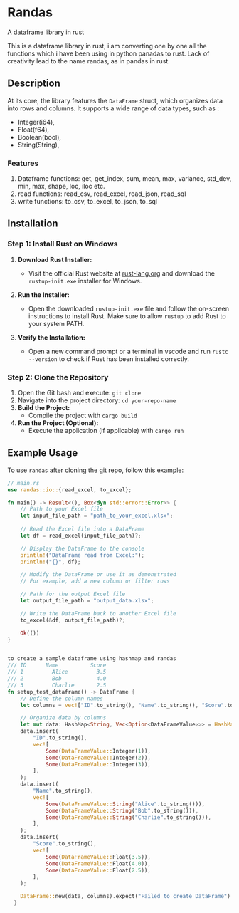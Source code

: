 # Randas
A dataframe library in rust

This is a dataframe library in rust, i am converting one by one all the functions which i have been using in python panadas to rust.
Lack of creativity lead to the name randas, as in pandas in rust.




## Description

At its core, the library features the `DataFrame` struct, which organizes data into rows and columns. 
It supports a wide range of data types, such as :
- Integer(i64),
- Float(f64),
- Boolean(bool),
- String(String),

### Features

1. Dataframe functions: get, get_index, sum, mean, max, variance, std_dev, min, max, shape, loc, iloc etc.
2. read functions: read_csv, read_excel, read_json, read_sql
3. write functions: to_csv, to_excel, to_json, to_sql

## Installation

### Step 1: Install Rust on Windows

1. **Download Rust Installer:**
   - Visit the official Rust website at [rust-lang.org](https://www.rust-lang.org/tools/install) and download the `rustup-init.exe` installer for Windows.

2. **Run the Installer:**
   - Open the downloaded `rustup-init.exe` file and follow the on-screen instructions to install Rust. Make sure to allow `rustup` to add Rust to your system PATH.

3. **Verify the Installation:**
   - Open a new command prompt or a terminal in vscode and run `rustc --version` to check if Rust has been installed correctly.

### Step 2: Clone the Repository

1. Open the Git bash and execute: `git clone `
2. Navigate into the project directory: `cd your-repo-name`
3. **Build the Project:**
   - Compile the project with `cargo build`
4. **Run the Project (Optional):**
   - Execute the application (if applicable) with `cargo run`

## Example Usage

To use `randas` after cloning the git repo, follow this example:

```rust
// main.rs
use randas::io::{read_excel, to_excel};

fn main() -> Result<(), Box<dyn std::error::Error>> {
    // Path to your Excel file
    let input_file_path = "path_to_your_excel.xlsx";
    
    // Read the Excel file into a DataFrame
    let df = read_excel(input_file_path)?;

    // Display the DataFrame to the console
    println!("DataFrame read from Excel:");
    println!("{}", df);

    // Modify the DataFrame or use it as demonstrated
    // For example, add a new column or filter rows

    // Path for the output Excel file
    let output_file_path = "output_data.xlsx";

    // Write the DataFrame back to another Excel file
    to_excel(&df, output_file_path)?;

    Ok(())
}


to create a sample dataframe using hashmap and randas
/// ID	    Name          Score
/// 1	      Alice         3.5
/// 2	      Bob           4.0
/// 3	      Charlie       2.5
fn setup_test_dataframe() -> DataFrame {
    // Define the column names
    let columns = vec!["ID".to_string(), "Name".to_string(), "Score".to_string()];

    // Organize data by columns
    let mut data: HashMap<String, Vec<Option<DataFrameValue>>> = HashMap::new();
    data.insert(
        "ID".to_string(),
        vec![
            Some(DataFrameValue::Integer(1)),
            Some(DataFrameValue::Integer(2)),
            Some(DataFrameValue::Integer(3)),
        ],
    );
    data.insert(
        "Name".to_string(),
        vec![
            Some(DataFrameValue::String("Alice".to_string())),
            Some(DataFrameValue::String("Bob".to_string())),
            Some(DataFrameValue::String("Charlie".to_string())),
        ],
    );
    data.insert(
        "Score".to_string(),
        vec![
            Some(DataFrameValue::Float(3.5)),
            Some(DataFrameValue::Float(4.0)),
            Some(DataFrameValue::Float(2.5)),
        ],
    );

    DataFrame::new(data, columns).expect("Failed to create DataFrame")
  }
